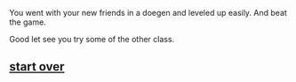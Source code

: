 You went with your new friends in a doegen and leveled up easily.
And beat the game.


Good let see you try some of the other class.

## [start over](../Beginning.md)
